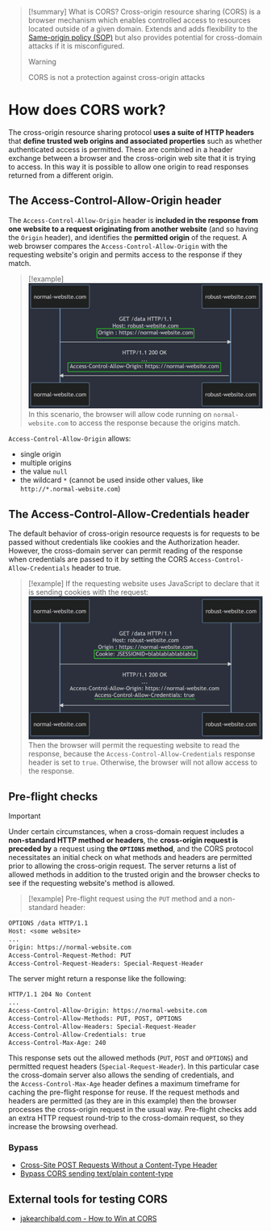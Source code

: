 >[!summary] What is CORS?
>Cross-origin resource sharing (CORS) is a browser mechanism which enables controlled access to resources located outside of a given domain. Extends and adds flexibility to the [Same-origin policy (SOP)](Same-origin%20policy%20(SOP).md) but also provides potential for cross-domain attacks if it is misconfigured. 
>>[!warning]
>>CORS is not a protection against cross-origin attacks

# How does CORS work?

The cross-origin resource sharing protocol **uses a suite of HTTP headers** that **define trusted web origins and associated properties** such as whether authenticated access is permitted. These are combined in a header exchange between a browser and the cross-origin web site that it is trying to access. 
In this way it is possible to allow one origin to read responses returned from a different origin.

## The Access-Control-Allow-Origin header

The `Access-Control-Allow-Origin` header is **included in the response from one website to a request originating from another website** (and so having the `Origin` header), and identifies the **permitted origin** of the request. A web browser compares the `Access-Control-Allow-Origin` with the requesting website's origin and permits access to the response if they match.

>[!example]
>![CORS1|800](../../zzz_res/attachments/CORS1.png)
>In this scenario, the browser will allow code running on `normal-website.com` to access the response because the origins match.

`Access-Control-Allow-Origin` allows:
- single origin
- multiple origins
- the value `null`
- the wildcard `*` (cannot be used inside other values, like `http://*.normal-website.com`)

## The Access-Control-Allow-Credentials header

The default behavior of cross-origin resource requests is for requests to be passed without credentials like cookies and the Authorization header. However, the cross-domain server can permit reading of the response when credentials are passed to it by setting the CORS `Access-Control-Allow-Credentials` header to true.

>[!example]
>If the requesting website uses JavaScript to declare that it is sending cookies with the request:
>![CORS2|800](../../zzz_res/attachments/CORS2.png)
>Then the browser will permit the requesting website to read the response, because the `Access-Control-Allow-Credentials` response header is set to `true`. Otherwise, the browser will not allow access to the response.

## Pre-flight checks

>[!important]
>Under certain circumstances, when a cross-domain request includes a **non-standard HTTP method or headers**, the **cross-origin request is preceded by** a request using **the `OPTIONS` method**, and the CORS protocol necessitates an initial check on what methods and headers are permitted prior to allowing the cross-origin request. The server returns a list of allowed methods in addition to the trusted origin and the browser checks to see if the requesting website's method is allowed.

>[!example]
>Pre-flight request using the `PUT` method and a non-standard header:
```http
OPTIONS /data HTTP/1.1
Host: <some website>
...
Origin: https://normal-website.com
Access-Control-Request-Method: PUT
Access-Control-Request-Headers: Special-Request-Header
```
The server might return a response like the following:
```http
HTTP/1.1 204 No Content
...
Access-Control-Allow-Origin: https://normal-website.com
Access-Control-Allow-Methods: PUT, POST, OPTIONS
Access-Control-Allow-Headers: Special-Request-Header
Access-Control-Allow-Credentials: true
Access-Control-Max-Age: 240
```

This response sets out the allowed methods (`PUT`, `POST` and `OPTIONS`) and permitted request headers (`Special-Request-Header`). In this particular case the cross-domain server also allows the sending of credentials, and the `Access-Control-Max-Age` header defines a maximum timeframe for caching the pre-flight response for reuse. If the request methods and headers are permitted (as they are in this example) then the browser processes the cross-origin request in the usual way. Pre-flight checks add an extra HTTP request round-trip to the cross-domain request, so they increase the browsing overhead.

### Bypass

- [Cross-Site POST Requests Without a Content-Type Header](../../Readwise/Articles/Luke%20Jahnke%20-%20Cross-Site%20POST%20Requests%20Without%20a%20Content-Type%20Header.md)
- [Bypass CORS sending text/plain content-type](../../Readwise/Articles/novasecio%20-%20CSRF%20A%20Complete%20Guide%20to%20Exploiting%20Advanced%20CSRF%20Vulnerabilities.md#Bypass%20CORS%20sending%20text/plain%20content-type)

## External tools for testing CORS

- [jakearchibald.com - How to Win at CORS](../../Readwise/Articles/jakearchibald.com%20-%20How%20to%20Win%20at%20CORS.md#^3625b2)